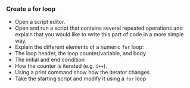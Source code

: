 ### Create a for loop
- Open a script editor.
- Open and run a script that contains several repeated operations and explain that you would like to write this part of code in a more simple way. 
- Explain the different elements of a numeric `for` loop:
- The loop header, the loop counter/variable, and body
- The initial and end condition
- How the counter is iterated (e.g. `i++`).
- Using a print command show how the iterator changes
- Take the starting script and modify it using a `for` loop